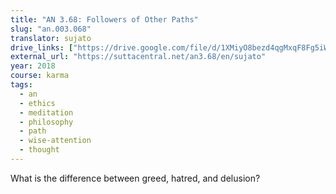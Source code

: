 ```yaml
---
title: "AN 3.68: Followers of Other Paths"
slug: "an.003.068"
translator: sujato
drive_links: ["https://drive.google.com/file/d/1XMiyO8bezd4qgMxqF8Fg5iWS0EboESI1"]
external_url: "https://suttacentral.net/an3.68/en/sujato"
year: 2018
course: karma
tags:
  - an
  - ethics
  - meditation
  - philosophy
  - path
  - wise-attention
  - thought
---
```


What is the difference between greed, hatred, and delusion?